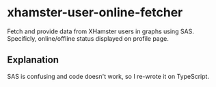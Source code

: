 # xhamster-user-online-fetcher
Fetch and provide data from XHamster users in graphs using SAS. Specificly, online/offline status displayed on profile page.

## Explanation
SAS is confusing and code doesn't work, so I re-wrote it on TypeScript.
